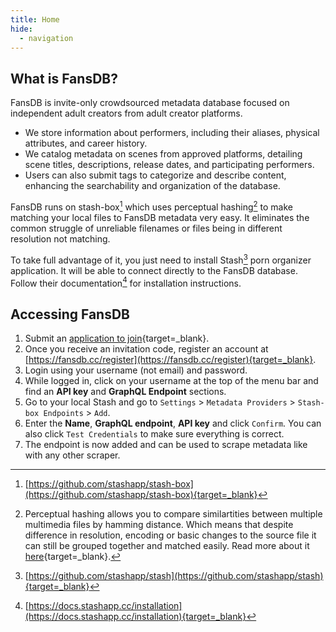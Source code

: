 ```yaml
---
title: Home
hide:
  - navigation
---
```


## What is FansDB?

FansDB is invite-only crowdsourced metadata database focused on independent adult creators from adult creator platforms. 

- We store information about performers, including their aliases, physical attributes, and career history. 
- We catalog metadata on scenes from approved platforms, detailing scene titles, descriptions, release dates, and participating performers. 
- Users can also submit tags to categorize and describe content, enhancing the searchability and organization of the database.

FansDB runs on stash-box[^1] which uses perceptual hashing[^2] to make matching your local files to FansDB metadata very easy. It eliminates the common struggle of unreliable filenames or files being in different resolution not matching.

To take full advantage of it, you just need to install Stash[^3] porn organizer application. It will be able to connect directly to the FansDB database. Follow their documentation[^4] for installation instructions.

## Accessing FansDB

1. Submit an [application to join](https://cryptpad.fr/form/#/2/form/view/RVkCo6oH3uY53GDaHkbevathvxzgyrxRcijr6cfNNe0/embed/){target=_blank}.
2. Once you receive an invitation code, register an account at [https://fansdb.cc/register](https://fansdb.cc/register){target=_blank}.
3. Login using your username (not email) and password. 
4. While logged in, click on your username at the top of the menu bar and find an **API key** and **GraphQL Endpoint** sections. 
5. Go to your local Stash and go to `Settings` > `Metadata Providers` > `Stash-box Endpoints` > `Add`.
6. Enter the **Name**, **GraphQL endpoint**, **API key** and click `Confirm`. You can also click `Test Credentials` to make sure everything is correct.
7. The endpoint is now added and can be used to scrape metadata like with any other scraper. 

[^1]: [https://github.com/stashapp/stash-box](https://github.com/stashapp/stash-box){target=_blank}
[^2]: Perceptual hashing allows you to compare similartities between multiple multimedia files by hamming distance. Which means that despite difference in resolution, encoding or basic changes to the source file it can still be grouped together and matched easily. Read more about it [here](https://en.wikipedia.org/wiki/Perceptual_hashing){target=_blank}.
[^3]: [https://github.com/stashapp/stash](https://github.com/stashapp/stash){target=_blank}
[^4]: [https://docs.stashapp.cc/installation](https://docs.stashapp.cc/installation){target=_blank}